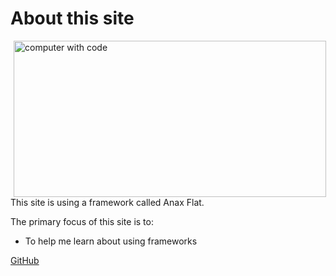 About this site
==============================================
<img src="img/about-img.jpg" alt="computer with code" style="width: 500px; height: 250px;margin-left:5px;">
<br />
This site is using a framework called Anax Flat.

The primary focus of this site is to:

* To help me learn about using frameworks

[GitHub](https://github.com/Simwal/Anax-Flat)
